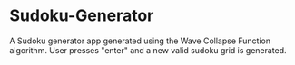 # Sudoku-Generator
 A Sudoku generator app  generated using the Wave Collapse Function algorithm. User presses "enter" and a new valid sudoku grid is generated.
